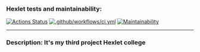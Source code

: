 ### Hexlet tests and maintainability:
[![Actions Status](https://github.com/KudesnikRaph/frontend-project-11/actions/workflows/hexlet-check.yml/badge.svg)](https://github.com/KudesnikRaph/frontend-project-11/actions)
[![.github/workflows/ci.yml](https://github.com/KudesnikRaph/frontend-project-11/actions/workflows/nodejs.yml/badge.svg)](https://github.com/KudesnikRaph/frontend-project-11/actions/workflows/ci.yml)
[![Maintainability](https://api.codeclimate.com/v1/badges/075978fe6a4aa99d747b/maintainability)](https://codeclimate.com/github/KudesnikRaph/frontend-project-11/maintainability)

-----
### Description: It's my third project Hexlet college
